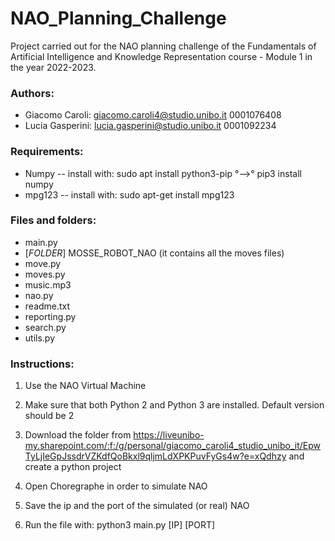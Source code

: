 # NAO_Planning_Challenge
Project carried out for the NAO planning challenge of the Fundamentals of Artificial Intelligence and Knowledge Representation course - Module 1 in the year 2022-2023.

### Authors:
- Giacomo Caroli: giacomo.caroli4@studio.unibo.it 0001076408
- Lucia Gasperini: lucia.gasperini@studio.unibo.it 0001092234

### Requirements:
- Numpy -- install with: sudo apt install python3-pip °-->° pip3 install numpy
- mpg123 -- install with: sudo apt-get install mpg123


### Files and folders:
- main.py
- [_FOLDER_] MOSSE_ROBOT_NAO (it contains all the moves files)
- move.py
- moves.py
- music.mp3
- nao.py
- readme.txt
- reporting.py
- search.py
- utils.py


### Instructions:
1. Use the NAO Virtual Machine
2. Make sure that both Python 2 and Python 3 are installed. Default version should be 2

3. Download the folder from https://liveunibo-my.sharepoint.com/:f:/g/personal/giacomo_caroli4_studio_unibo_it/EpwTyLjIeGpJssdrVZKdfQoBkxl9qljmLdXPKPuvFyGs4w?e=xQdhzy and create a python project

4. Open Choregraphe in order to simulate NAO
5. Save the ip and the port of the simulated (or real) NAO
6. Run the file with: python3 main.py [IP] [PORT] 
